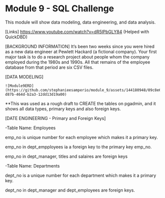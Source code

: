 # Module 9 - SQL Challenge
This module will show data modeling, data engineering, and data analysis.

[Links]
https://www.youtube.com/watch?v=dR5lPbGLY84 (Helped with QuickDBD)

[BACKGROUND INFORMATION]
It’s been two weeks since you were hired as a new data engineer at Pewlett Hackard (a fictional company). Your first major task is to do a research project about people whom the company employed during the 1980s and 1990s. All that remains of the employee database from that period are six CSV files.

[DATA MODELING]

    ![Module9ERD](https://github.com/stephanieesamperio/module_9/assets/144180948/09c8e66e-d87b-464d-b2a3-12dd13d19a00)

   **This was used as a rough draft to CREATE the tables on pgadmin, and it shows all data types, primary keys and also foreign keys.

[DATE ENGINEERING - Primary and Foreign Keys]

   -Table Name: Employees
   
   emp_no is unique number for each employee which makes it a primary key.
   
   emp_no in dept_empployees ia a foreign key to the primary key emp_no.
   
   emp_no in dept_manager, titles and salaires are foreign keys

   -Table Name: Departments
   
   dept_no is a unique number for each department which makes it a primary key.
   
   dept_no in dept_manager and dept_employees are foreign keys.




  
